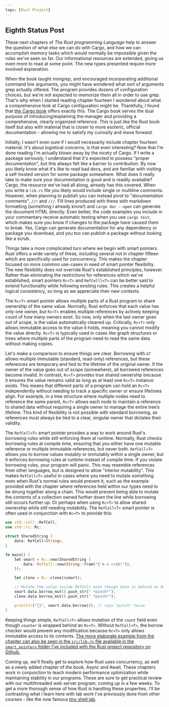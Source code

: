 ```yaml
---
tags: [Rust Project]
---
```

## Eighth Status Post

These next chapters of *The Rust programming Language* help to answer the question of what else we can do with Cargo, and how we can accomplish memory tasks which would normally be impossible given the rules we've seen so far. Our informational resources are extended, giving us even more to read at some point. The new types presented require more involved explanation. 

When the book taught minigrep, and encouraged incorporating additional command line arguments, you might have wondered what sort of arguments grep actually offered. The program provides dozens of configuration choices, but we're not expected to memorize them all in order to use grep. That's why when I started reading chapter fourteen I wondered about what a comprehensive look at Cargo configuration might be. Thankfully, I found that [the Cargo book](https://doc.rust-lang.org/cargo/) offers exactly this. The Cargo book serves the dual purpose of introducing/explaining the manager and providing a comprehensive, clearly organized reference. This is just like the Rust book itself but also with material that is closer to more esoteric, official documentation - allowing me to satisfy my curiosity and move forward. 

Initially, I wasn't even sure if I would necessarily include chapter fourteen material. It's about logistical concerns, is that even interesting? Now that I'm done reading I'm actually blown away by the nicety of Cargo. If I write a package seriously, I understand that it's expected to possess "proper documentation", but this always felt like a barrier to contribution. By now you likely know what it's like to read bad docs, and are familiar with visiting a self-hosted version for some package somewhere. What does it really take to make sure your documentation is good and is readily available? Cargo, the resource we've had all along, already has this covered. When you write a `lib.rs` file you likely would include single or multiline comments. However, when planning to publish you can instead pivot to "documentation comments", `//!` and `///`. Fill lines produced with these with markdown formatting (something I already know!) and `cargo doc --open` can generate the document HTML directly. Even better, the code examples you include in your commentary receive automatic testing when you use `cargo test`, which makes sure you know if changes to the package have caused them to break. Yes, Cargo can generate documentation for any dependency or package you download, and you too can publish a package without looking like a scrub.

Things take a more complicated turn where we begin with smart pointers. Rust offers a wide variety of these, including several not in chapter fifteen which  are specifically used for concurrency. This makes the chapter focused on more common use-cases in need of smart pointer flexibility. The new flexibility does not override Rust's established principles, however. Rather than eliminating the restrictions for references which we've established, smart pointers `Rc<T>` and `RefCelll<T>` can be better said to extend functionality while following existing rules. This creates a helpful logical consistency, so long as we appreciate their new contexts. 

The `Rc<T>` smart pointer allows multiple parts of a Rust program to share ownership of the same value. Normally, Rust enforces that each value has only one owner, but `Rc<T>` enables multiple references by actively keeping count of how many owners exist. So now, only when the last owner goes out of scope, is the value automatically cleaned up. Critically, `Rc<T>` only allows immutable access to the value it holds, meaning you cannot modify the value directly. `Rc<T>` is typically used in cases like graph structures or trees where multiple parts of the program need to read the same data without making copies.

Let's make a comparison to ensure things are clear. Borrowing with `&T` allows multiple immutable (standard, read-only) references, but these references are temporary and tied to the lifetime of the original owner. If the owner of the value goes out of scope (somewhere), all borrowed references become invalid. In contrast, `Rc<T>` provides true shared ownership because it ensures the value remains valid as long as at least one `Rc<T>` instance exists. This means that different parts of a program can hold an `Rc<T>` independently without needing to track a specific owner or ensure lifetimes align. For example, in a tree structure where multiple nodes need to reference the same parent, `Rc<T>` allows each node to maintain a reference to shared data without requiring a single owner to manage the entire tree’s lifetime. This kind of flexibility is not possible with standard borrowing, as references must always be tied to a clear, singular owner that dictates their validity.

The `RefCell<T>` smart pointer provides a way to work around Rust's borrowing rules while still enforcing them at runtime. Normally, Rust checks borrowing rules at compile time, ensuring that you either have one mutable reference or multiple immutable references, but never both. `RefCell<T>` allows you to borrow values mutably or immutably within a single owner, but it enforces borrowing rules at runtime instead of compile time. If you violate borrowing rules, your program will panic. This may resemble references from other languages, but is designed to allow "interior mutability". This makes `RefCell<T>` useful in cases where you need to mutate something even when Rust's normal rules would prevent it, such as the example provided with the chapter where references held within our types need to be strung together along a chain. This would prevent being able to mutate the contents of a collection owned further down the line while borrowing still occurs further up. Or perhaps when using `Rc<T>` to allow shared ownership while still needing mutability. The `RefCell<T>` smart pointer is often used in conjunction with `Rc<T>` to provide this:

```rust
use std::cell::RefCell;
use std::rc::Rc;

struct SharedString {
    data: RefCell<String>,
}

fn main() {
    let smart = Rc::new(SharedString {
        data: RefCell::new(String::from("I'm a crab!")),
    });

    let clone = Rc::clone(&smart);

    // Mutate the value inside RefCell even though data is behind an Rc
    smart.data.borrow_mut().push_str(" *pinch*");
    clone.data.borrow_mut().push_str(" *pinch*");

    println!("{}", smart.data.borrow()); // says *pinch* twice
}
```
Keeping things simple, `RefCell<T>` allows mutation of the `count` field even though `counter` is wrapped behind an `Rc<T>`. Without `RefCell<T>`, the borrow checker would prevent any modification because `Rc<T>` only allows immutable access to its contents. [The more elaborate example from the chapter can also be seen in the `src/lib.rs` file available in the `smart_pointers` folder I've included with the Rust project repository on Github.](https://github.com/SDeanEgan/rust-lang.book/tree/main/smart_pointers)

Coming up, we'll finally get to explore how Rust uses concurrency, as well as a newly added chapter of *the book*, Async and Await. These chapters work in conjunction to teach modern performance optimization while maintaining stability in our programs. These are sure to get practical review with our multithreaded web server program, coming up in a few weeks. To get a more thorough sense of how Rust is handling these properties, I'll be contrasting what I learn here with lab work I've previously done from other courses - like the now famous [tiny shell lab](https://www.cs.cmu.edu/afs/cs/academic/class/15213-s02/www/applications/labs/lab5/shlab.html). 
